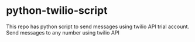 # python-twilio-script
This repo has python script to send messages using twilio API trial account. 
Send messages to any number using twilio API
